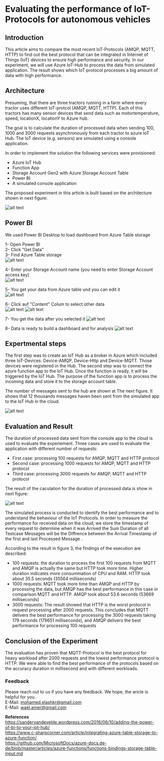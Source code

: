 # Evaluating the performance of IoT-Protocols for autonomous vehicles

## Introduction
This article aims to compare the most recent IoT-Protocols
(AMQP, MQTT, HTTP) to find out the best protocol that can be integrated in Internet of Things
(IoT) devices to ensure high performance and security. 
In our experiment, we will use Azure IoT-Hub to process the data from simulated application. 
The result shows which IoT protocol processes a big amount of data with high performance. 

## Architecture

Presuming, that there are three tractors running in a farm where every tractor uses different IoT-protcol (AMQP, MQTT, HTTP). 
Each of this tractors has many sensor devices that send data such as motortemperature, speed, locationX, locationY to Azure hub.

The goal is to calculate the duration of processed data when sending 100, 1000 and 3000 requests asynchronously from each tractor to azure IoT Hub. The IoT device (e.g. sensors) are simulated using a console application. 

In order to implement the solution the following services were provisioned:
 - Azure IoT Hub
 - Function App
 - Storage Account Gen2 with Azure Storage Account Table
 - Power BI
 - A simulated console application

The proposed experiment in this article is built based on the architecture shown in next figure:

![alt text](https://github.com/melashkr/technical-articles/blob/main/evaluating-iot-protocols/images/architeckture.png?row=true "IoT Architecture")

## Power BI

We used Power BI Desktop to load dashboard from Azure Table storage

 1- Open Power BI  
 2- Click "Get Data"  
 3- Find Azure Table storage   
![alt text](https://github.com/melashkr/technical-articles/blob/main/evaluating-iot-protocols/images/powerbi-get-data.PNG?row=true "Get data from Power BI")

 4- Enter your Storage Account name (you need to enter Storage Account access key)  
 ![alt text](https://github.com/melashkr/technical-articles/blob/main/evaluating-iot-protocols/images/powerbi-azure-table%20url-2.PNG?row=true "Get data from Power BI")
 
 5- You get your data from Azure table und you can edit it  
 ![alt text](https://github.com/melashkr/technical-articles/blob/main/evaluating-iot-protocols/images/powerbi-azure-table-data-3.PNG?row=true "Azure Table from Storage to Power BI")  
 
 6- Click auf "Content" Colum to select other data  
 ![alt text](https://github.com/melashkr/technical-articles/blob/main/evaluating-iot-protocols/images/powerbi-azure-table-transform-data-4.PNG?row=true "Data Preparation")
  ![alt text](https://github.com/melashkr/technical-articles/blob/main/evaluating-iot-protocols/images/powerbi-azure-table-transform-data-5.PNG?row=true "Data Preparation")
 
 7- You get the data after you selected it
  ![alt text](https://github.com/melashkr/technical-articles/blob/main/evaluating-iot-protocols/images/powerbi-azure-table-after-transform-data-6.PNG?row=true "Data Preparation") 
 
 8- Data is ready to build a dashboard and for analysis
  ![alt text](https://github.com/melashkr/technical-articles/blob/main/evaluating-iot-protocols/images/powerbi-azure-data%20preperation-7.PNG?row=true "Data Preparation") 

## Expertmental steps

The first step was to create an IoT Hub as a broker in Azure which included three IoT-Devices: Device-AMQP,
Device-Http and Device-MQTT. Those devices were registered in the Hub. The second step was to connect the
azure function app to the IoT Hub. Once the function is ready, it will be triggered by the IoT Hub. The purpose of
the function app is to process the incoming data and store it to the storage account table.

The number of messages sent to the hub are shown at The next figure. It shows that 12 thousands messages
haven been sent from the simulated app to the IoT Hub in the cloud.

![alt text](https://github.com/melashkr/technical-articles/blob/main/evaluating-iot-protocols/images/count-msgs-app-to-cloud.PNG?row=true "Count of sent messages to Cloud")

## Evaluation and Result
The duration of processed data sent from the console app to the cloud is used to evaluate the experiement. Three cases are used to evaluate the application with different number of requests: 
 - First case: processing 100 requests for AMQP, MQTT and HTTP protocol
 - Second case: processing 1000 requests for AMQP, MQTT and HTTP protocol
 - Third case: processing 3000 requests for AMQP, MQTT and HTTP protocol
 
 The result of the caculation for the duration of processed data is show in next figure:
 
![alt text](https://github.com/melashkr/technical-articles/blob/main/evaluating-iot-protocols/images/evaluation-iot-output.PNG?row=true "Count of sent messages to Cloud")

The simulated process is conducted to identify the best performance and to understand the behaviour of the IoT Protocols.
In order to measure the performance for received data on the cloud, we store the timestamp of every request to determine when it was Arrived the Sum Duration of all Testcase Messages will be the Diffrence between the Arrival Timestamp of the first and last Processed Message .

According to the result in figure 3, the findings of the execution are described:
 - 100 requests: the duration to process the first 100 requests from MQTT and AMQP is actually the same but HTTP
took more time. Higher duration indicates more consummation of CPU and RAM. HTTP took about 35.5 seconds (35564 milliseconds)
 - 1000 requests: MQTT took more time than AMQP and HTTP by processing the data, but AMQP has the best performance
in this case in comparison MQTT and HTTP. AMQP took about 53.6 seconds (53669 milliseconds)
 - 3000 requests: The result showed that HTTP is the worst protocol in request processing after 2000 requests. This concludes that MQTT delivers the best performance
for processing the 3000 requests taking 179 seconds (179651 milliseconds), and AMQP delivers the best performance for processing 100 requests

## Conclusion of the Experiment
The evaluation has proven that MQTT-Protocol is the best protocol for heavy workload after 2000 requests and the lowest performance protocol is HTTP. We were able to find the best performance of the protocols based on the accuracy duration in millisecond and with different workloads.

### Feedback
Please reach out to us if you have any feedback. We hope, the aricle is helpful for you. <br />
E-Mail: mohamed.elashkr@gmail.com <br />
E-Mail: wael.amer@gmail.com

**References** <br />
https://sandervandevelde.wordpress.com/2016/06/10/adding-the-power-of-bi-to-your-iot-hub/ <br />
https://www.c-sharpcorner.com/article/integrating-azure-table-storage-to-azure-function/ <br />
https://github.com/MicrosoftDocs/azure-docs.de-de/blob/master/articles/azure-functions/functions-bindings-storage-table-input.md <br />


